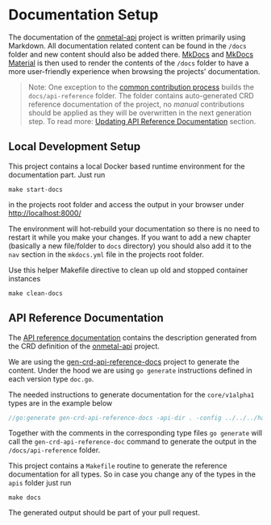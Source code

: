 # Documentation Setup

The documentation of the [onmetal-api](https://github.com/onmetal/onmetal-api) project is written primarily using Markdown. 
All documentation related content can be found in the `/docs` folder and new content should also be added there. 
[MkDocs](https://www.mkdocs.org/) and [MkDocs Material](https://squidfunk.github.io/mkdocs-material/) is then used to 
render the contents of the `/docs` folder to have a more user-friendly experience when browsing the projects' documentation.

> Note:  One exception to the [common contribution process](/development/contribution/#steps-to-contribute) builds  the `docs/api-reference` folder. 
The folder contains auto-generated CRD reference documentation of the project,  no _manual_ contributions should be applied as they will be overwritten in the next generation step.
To read more:  [Updating API Reference Documentation](#api-reference-documentation) section.

## Local Development Setup

This project contains a local Docker based runtime environment for the documentation part. Just run

```shell
make start-docs
```

in the projects root folder and access the output in your browser under <http://localhost:8000/>

The environment will hot-rebuild your documentation  so there is no need to restart it while you make your changes.
If you want to add a new chapter (basically a new file/folder to `docs` directory) you should also add it to the `nav` section in the `mkdocs.yml` file in the projects root folder.

Use this helper Makefile directive to clean up old and stopped container instances 

```shell
make clean-docs
```

## API Reference Documentation

The [API reference documentation](/api-reference/overview/) contains the description generated from the CRD
definition of the [onmetal-api](https://github.com/onmetal/onmetal-api) project.

We are using the [gen-crd-api-reference-docs](https://github.com/ahmetb/gen-crd-api-reference-docs) project
to generate the content. Under the hood we are using `go generate` instructions defined in each version type
`doc.go`.

The needed instructions to generate documentation for the `core/v1alpha1` types are  in the example below 

```go
//go:generate gen-crd-api-reference-docs -api-dir . -config ../../../hack/api-reference/core-config.json -template-dir ../../../hack/api-reference/template -out-file ../../../docs/api-reference/core.md
```

Together with the comments in the corresponding type files `go generate` will call the `gen-crd-api-reference-doc` command
to generate the output in the `/docs/api-reference` folder.

This project contains a `Makefile` routine to generate the reference documentation for all types. So in case you change 
any of the types in the `apis` folder just run

```shell
make docs
```

The generated output should be part of your pull request.